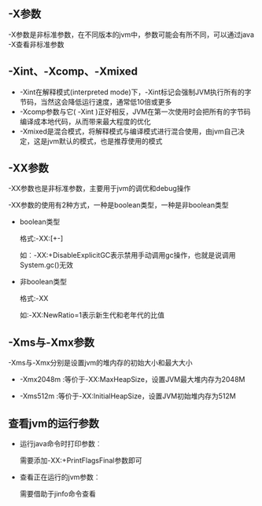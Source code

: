 ## -X参数

-X参数是非标准参数，在不同版本的jvm中，参数可能会有所不同，可以通过java -X查看非标准参数



## -Xint、-Xcomp、-Xmixed

- -Xint在解释模式(interpreted mode)下，-Xint标记会强制JVM执行所有的字节码，当然这会降低运行速度，通常低10倍或更多
- -Xcomp参数与它( -Xint )正好相反，JVM在第一次使用时会把所有的字节码编译成本地代码，从而带来最大程度的优化
- -Xmixed是混合模式，将解释模式与编译模式进行混合使用，由jvm自己决定，这是jvm默认的模式，也是推荐使用的模式



## -XX参数

-XX参数也是非标准参数，主要用于jvm的调优和debug操作

-XX参数的使用有2种方式，一种是boolean类型，一种是非boolean类型

- boolean类型

  格式:-XX:[+-]

  如︰-XX:+DisableExplicitGC表示禁用手动调用gc操作，也就是说调用System.gc()无效

- 非boolean类型

  格式:-XX

  如∶-XX:NewRatio=1表示新生代和老年代的比值



## -Xms与-Xmx参数

-Xms与-Xmx分别是设置jvm的堆内存的初始大小和最大大小

- -Xmx2048m :等价于-XX:MaxHeapSize，设置JVM最大堆内存为2048M

- -Xms512m :等价于-XX:InitialHeapSize，设置JVM初始堆内存为512M



## 查看jvm的运行参数

- 运行java命令时打印参数︰

  需要添加-XX:+PrintFlagsFinal参数即可

- 查看正在运行的jvm参数︰

  需要借助于jinfo命令查看